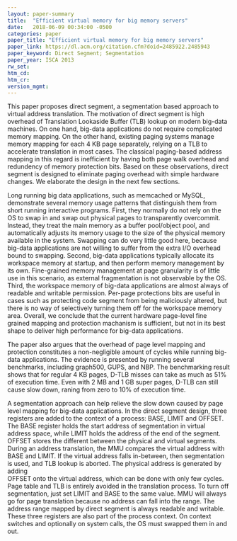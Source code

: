 ```yaml
---
layout: paper-summary
title:  "Efficient virtual memory for big memory servers"
date:   2018-06-09 00:34:00 -0500
categories: paper
paper_title: "Efficient virtual memory for big memory servers"
paper_link: https://dl.acm.org/citation.cfm?doid=2485922.2485943
paper_keyword: Direct Segment; Segmentation
paper_year: ISCA 2013
rw_set: 
htm_cd: 
htm_cr: 
version_mgmt: 
---   
```


This paper proposes direct segment, a segmentation based approach to virtual address
translation. The motivation of direct segment is high overhead of Translation Lookaside Buffer (TLB)
lookup on modern big-data machines. On one hand, big-data applications do not require complicated memory 
mapping. On the other hand, existing paging systems manage memory mapping for each 4 KB page separately, 
relying on a TLB to accelerate translation in most cases. The classical paging-based address mapping in this 
regard is inefficient by having both page walk overhead and redundency of memory protection bits. Based on these 
observations, direct segment is designed to eliminate paging overhead with simple hardware changes. We 
elaborate the design in the next few sections.

Long running big data applications, such as memcached or MySQL, demonstrate several memory usage patterns that 
distinguish them from short running interactive programs. First, they normally do not rely on the OS to swap in 
and swap out physical pages to transparently overcommit. Instead, they treat the main memory as a buffer pool/object 
pool, and automatically adjusts its memory usage to the size of the physical memory available in the system. 
Swapping can do very little good here, because big-data applications are not willing to suffer from the extra I/O
overhead bound to swapping. Second, big-data applications typically allocate its workspace memory at startup, and 
then perform memory management by its own. Fine-grained memory management at page granularity is of little use
in this scenario, as external fragmentation is not observable by the OS. Third, the workspace memory of big-data
applications are almost always of readable and writable permission. Per-page protections bits are useful in cases such as 
protecting code segment from being maliciously altered, but there is no way of selectively turning them off for 
the workspace memory area. Overall, we conclude that the current hardware page-level fine grained mapping and protection 
machanism is sufficient, but not in its best shape to deliver high performance for big-data applications.

The paper also argues that the overhead of page level mapping and protection constitutes a non-negligible amount 
of cycles while running big-data applications. The evidence is presented by running several benchmarks, including 
graph500, GUPS, and NBP. The benchmarking result shows that for regular 4 KB pages, D-TLB misses can take as much as 
51% of execution time. Even with 2 MB and 1 GB super pages, D-TLB can still cause slow down, raning from zero to 10%
of execution time. 

A segmentation approach can help relieve the slow down caused by page level mapping for big-data applications.
In the direct segment design, three registers are added to the context of a process: BASE, LIMIT and OFFSET.
The BASE register holds the start address of segmentation in virtual address space, while LIMIT holds the 
address of the end of the segment. OFFSET stores the different between the physical and virtual segments. During 
an address translation, the MMU compares the virtual address with BASE and LIMIT. If the virtual address falls 
in-between, then segmentation is used, and TLB lookup is aborted. The physical address is generated by adding  
OFFSET onto the virtual address, which can be done with only few cycles. Page table and TLB is entirely avoided 
in the translation process. To turn off segmentation, just set LIMIT and BASE to the same value. MMU will always 
go for page translation because no address can fall into the range. The address range mapped by direct segment
is always readable and writable. These three registers are also part of the process context. On context switches and 
optionally on system calls, the OS must swapped them in and out.